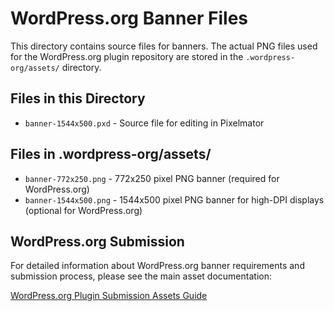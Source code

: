 # WordPress.org Banner Files

This directory contains source files for banners. The actual PNG files used for the WordPress.org plugin repository are stored in the `.wordpress-org/assets/` directory.

## Files in this Directory

- `banner-1544x500.pxd` - Source file for editing in Pixelmator

## Files in .wordpress-org/assets/

- `banner-772x250.png` - 772x250 pixel PNG banner (required for WordPress.org)
- `banner-1544x500.png` - 1544x500 pixel PNG banner for high-DPI displays (optional for WordPress.org)

## WordPress.org Submission

For detailed information about WordPress.org banner requirements and submission process, please see the main asset documentation:

[WordPress.org Plugin Submission Assets Guide](../WORDPRESS_ORG_ASSETS.md)
